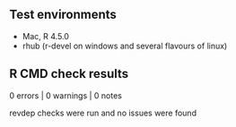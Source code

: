 ## Test environments
* Mac, R 4.5.0
* rhub (r-devel on windows and several flavours of linux)

## R CMD check results

0 errors | 0 warnings | 0 notes

revdep checks were run and no issues were found
